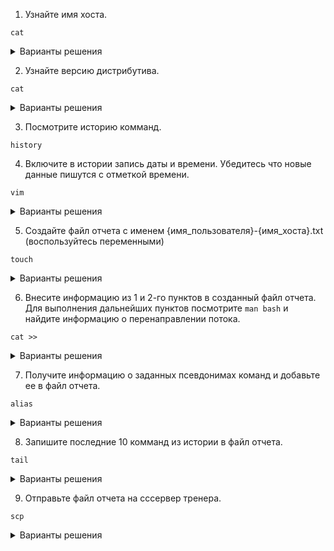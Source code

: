1. Узнайте имя хоста. 
```
cat
```
   <details>
          <summary>Варианты решения</summary>
  
- `cat /etc/hostname`
- `hostnamectl`
- `hostnamectl|grep hostname` (попробуйте использовать awk дополнительно)
  
   </details>
   
2. Узнайте версию дистрибутива.
```
cat
```
   <details>
          <summary>Варианты решения</summary>
  
- `cat /etc/od-release`
- `hostnamectl`
- `uname -ar`
- `hostnamectl|grep Operating` (попробуйте использовать awk дополнительно)
  
   </details>

3. Посмотрите историю комманд.
```
history
```
4. Включите в истории запись даты и времени. Убедитесь что новые данные пишутся с отметкой времени.
```
vim
```
<details>
          <summary>Варианты решения</summary>
  
- ```
  echo 'export HISTTIMEFORMAT="%D %T "' >> .bashrc
  logout
  ```
  
   </details>
5. Создайте файл отчета с именем {имя_пользователя}-{имя_хоста}.txt (воспользуйтесь переменными)
```
touch
```
<details>
          <summary>Варианты решения</summary>
  
- ```
  touch $USER-$HOSTNAME.txt
  ```
  
   </details>
6. Внесите информацию из 1 и 2-го пунктов в созданный файл отчета. Для выполнения дальнейших пунктов посмотрите `man bash` и найдите информацию о перенаправлении потока.
```
cat >>
```
<details>
          <summary>Варианты решения</summary>
  
- ```
  cat /etc/hostname >> $USER-$HOSTNAME.txt; cat /etc/os-release >> $USER-$HOSTNAME.txt
  ```
  
   </details>
7. Получите информацию о заданных псевдонимах команд и добавьте ее в файл отчета.
```
alias
```
<details>
          <summary>Варианты решения</summary>
  
- ```
  alias|tee -a $USER-$HOSTNAME.txt
  ```
  
   </details>
8. Запишите последние 10 комманд из истории в файл отчета.
```
tail
```
<details>
          <summary>Варианты решения</summary>
  
- ```
  history | tail | tee -a $USER-$HOSTNAME.txt
  ```
  
   </details>
9. Отправьте файл отчета на сссервер тренера.
```
scp
```
<details>
          <summary>Варианты решения</summary>
  
- ```
  scp $USER-$HOSTNAME.txt sa@[IPV4-address-of-trener-server]:~/
  ```
  
   </details>
